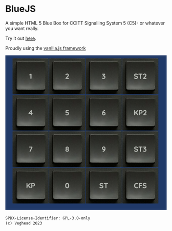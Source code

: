 # BlueJS
A simple HTML 5 Blue Box for CCITT Signalling System 5 (C5)- or whatever you want really.

Try it out [here](https://dreadtech.com/bluebox/).


Proudly using the [vanilla.js framework](http://vanilla-js.com/)


![screenshot](images/screenshot.png)

```
SPDX-License-Identifier: GPL-3.0-only
(c) Veghead 2023
``````
